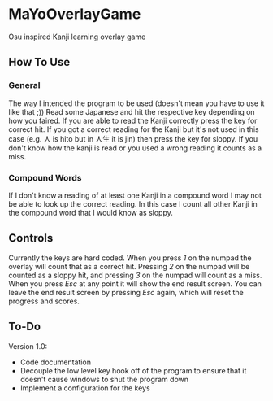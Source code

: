 # MaYoOverlayGame
Osu inspired Kanji learning overlay game

## How To Use

### General

The way I intended the program to be used (doesn't mean you have to use it like that ;))
Read some Japanese and hit the respective key depending on how you faired.
If you are able to read the Kanji correctly press the key for correct hit.
If you got a correct reading for the Kanji but it's not used in this case (e.g. 人 is hito but in 人生 it is jin)
then press the key for sloppy.
If you don't know how the kanji is read or you used a wrong reading it counts as a miss.

### Compound Words

If I don't know a reading of at least one Kanji in a compound word I may not be able to look up the correct reading.
In this case I count all other Kanji in the compound word that I would know as sloppy.

## Controls

Currently the keys are hard coded.
When you press *1* on the numpad the overlay will count that as a correct hit.
Pressing *2* on the numpad will be counted as a sloppy hit,
and pressing *3* on the numpad will count as a miss.
When you press *Esc* at any point it will show the end result screen.
You can leave the end result screen by pressing *Esc* again, which will reset the progress and scores.

## To-Do

Version 1.0:
* Code documentation
* Decouple the low level key hook off of the program to ensure that it doesn't cause windows to shut the program down
* Implement a configuration for the keys